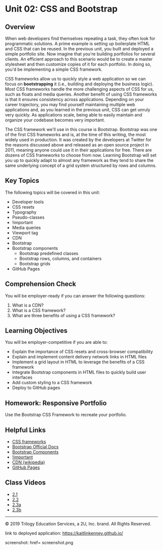 # Unit 02: CSS and Bootstrap

## Overview
When web developers find themselves repeating a task, they often look for programmatic solutions. A prime example is setting up boilerplate HTML and CSS that can be reused. In the previous unit, you built and deployed a simple portfolio site. Now imagine that you're building portfolios for several clients. An efficient approach to this scenario would be to create a master stylesheet and then customize copies of it for each portfolio. In doing so, you'd be implementing a simple CSS framework. 

CSS frameworks allow us to quickly style a web application so we can focus on **bootstrapping** it (i.e., building and deploying the business logic). Most CSS frameworks handle the more challenging aspects of CSS for us, such as floats and media queries. Another benefit of using CSS frameworks is that it ensures consistency across applications. Depending on your career trajectory, you may find yourself maintaining multiple web applications and, as you learned in the previous unit, CSS can get unruly very quickly. As applications scale, being able to easily maintain and organize your codebase becomes very important.

The CSS framework we'll use in this course is Bootstrap. Bootstrap was one of the first CSS frameworks and is, at the time of this writing, the most widely used in production. It was created by the developers at Twitter for the reasons discussed above and released as an open source project in 2011, meaning anyone could use it in their applications for free. There are dozens of CSS frameworks to choose from now. Learning Bootstrap will set you up to quickly adapt to almost any framework as they tend to share the same underlying concept of a grid system structured by rows and columns.

## Key Topics
The following topics will be covered in this unit:
* Developer tools
* CSS resets
* Typography
* Pseudo-classes
* !important
* Media queries
* Viewport tag
* CDN
* Bootstrap
* Bootstrap components
  * Bootstrap predefined classes
  * Bootstrap rows, columns, and containers
  * Bootstrap grids
* GitHub Pages

## Comprehension Check

You will be employer-ready if you can answer the following questions:

1. What is a CDN?
2. What is a CSS framework?
3. What are three benefits of using a CSS framework?

## Learning Objectives

You will be employer-competitive if you are able to:

* Explain the importance of CSS resets and cross-browser compatibility
* Explain and implement content delivery network links in HTML files
* Implement a grid layout in HTML to leverage the benefits of a CSS framework
* Integrate Bootstrap components in HTML files to quickly build user interfaces
* Add custom styling to a CSS framework
* Deploy to GitHub pages

## Homework: Responsive Portfolio

Use the Bootstrap CSS Framework to recreate your portfolio.


## Helpful Links

* [CSS frameworks](https://en.wikipedia.org/wiki/CSS_framework)
* [Bootstrap Official Docs](https://getbootstrap.com/)
* [Bootstrap Components](https://getbootstrap.com/docs/4.3/components/alerts/)
* [!important](https://developer.mozilla.org/en-US/docs/Web/CSS/Specificity)
* [CDN (wikipedia)](https://en.wikipedia.org/wiki/Content_delivery_network)
* [GitHub Pages](https://pages.github.com/)

## Class Videos

* [2.1](https://zoom.us/rec/share/ZzrDzozITSqqfGyOW9_ovfpJ7sAhgOwOp3abDm_aPrG9eJIqnp38a4wUO7t05v0V.OTcjh_G3WIR0snCc?startTime=1600209249000)
* [2.2](https://zoom.us/rec/share/tBXo3axgqehWQJ_B7QyRqNV4Ym27mBniQZismb8_xLYaeZ_Rn4JL1XDngKFZ8m5l.etat_pxAt2icc8JP?startTime=1600383550000)
* [2.3a](https://codingbootcamp.hosted.panopto.com/Panopto/Pages/Viewer.aspx?id=59464bba-8b11-41c9-bbe9-ab8c0131cd44)
* [2.3b](https://codingbootcamp.hosted.panopto.com/Panopto/Pages/Viewer.aspx?id=810e79dc-8547-48ae-87d9-ab8c0131cd71)

- - -
© 2019 Trilogy Education Services, a 2U, Inc. brand. All Rights Reserved.

link to deployed application: https://kaitlinkenney.github.io/

screenshot: href= screenshot.png